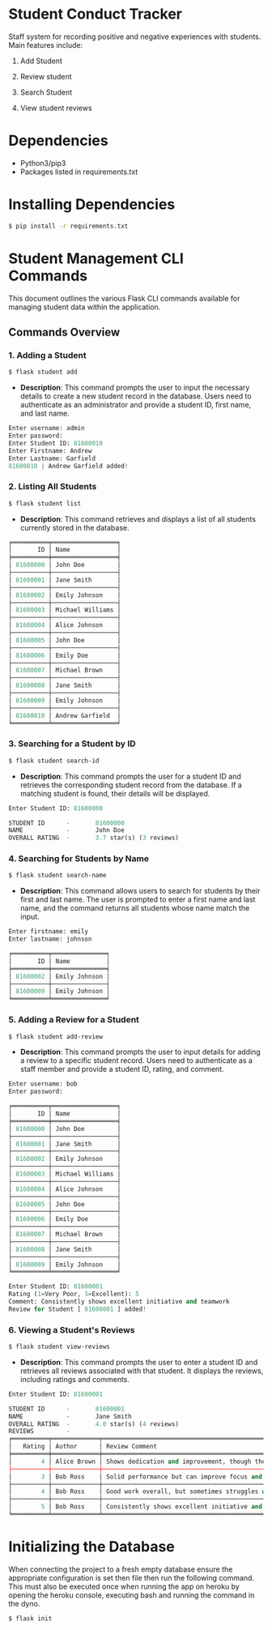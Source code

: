 # Student Conduct Tracker

Staff system for recording positive and negative experiences with students. Main features include:

1. Add Student

2. Review student

3. Search Student

4. View student reviews


# Dependencies
* Python3/pip3
* Packages listed in requirements.txt

# Installing Dependencies
```bash
$ pip install -r requirements.txt
```


# Student Management CLI Commands

This document outlines the various Flask CLI commands available for managing student data within the application.

## Commands Overview

### 1. Adding a Student

```bash
$ flask student add
```
- **Description**: This command prompts the user to input the necessary details to create a new student record in the database. Users need to authenticate as an administrator and provide a student ID, first name, and last name.

```python
Enter username: admin
Enter password: 
Enter Student ID: 81600010
Enter Firstname: Andrew
Enter Lastname: Garfield 
81600010 | Andrew Garfield added!
```

### 2. Listing All Students

```bash
$ flask student list
```
- **Description**: This command retrieves and displays a list of all students currently stored in the database.

```python
╒══════════╤══════════════════╕
│       ID │ Name             │
╞══════════╪══════════════════╡
│ 81600000 │ John Doe         │
├──────────┼──────────────────┤
│ 81600001 │ Jane Smith       │
├──────────┼──────────────────┤
│ 81600002 │ Emily Johnson    │
├──────────┼──────────────────┤
│ 81600003 │ Michael Williams │
├──────────┼──────────────────┤
│ 81600004 │ Alice Johnson    │
├──────────┼──────────────────┤
│ 81600005 │ John Doe         │
├──────────┼──────────────────┤
│ 81600006 │ Emily Doe        │
├──────────┼──────────────────┤
│ 81600007 │ Michael Brown    │
├──────────┼──────────────────┤
│ 81600008 │ Jane Smith       │
├──────────┼──────────────────┤
│ 81600009 │ Emily Johnson    │
├──────────┼──────────────────┤
│ 81600010 │ Andrew Garfield  │
╘══════════╧══════════════════╛
```

### 3. Searching for a Student by ID

```bash
$ flask student search-id
```
- **Description**: This command prompts the user for a student ID and retrieves the corresponding student record from the database. If a matching student is found, their details will be displayed.

```python
Enter Student ID: 81600000

STUDENT ID      -       81600000
NAME            -       John Doe
OVERALL RATING  -       3.7 star(s) (3 reviews)
```

### 4. Searching for Students by Name

```bash
$ flask student search-name
```
- **Description**: This command allows users to search for students by their first and last name. The user is prompted to enter a first name and last name, and the command returns all students whose name match the input.

```python
Enter firstname: emily
Enter lastname: johnson

╒══════════╤═══════════════╕
│       ID │ Name          │
╞══════════╪═══════════════╡
│ 81600002 │ Emily Johnson │
├──────────┼───────────────┤
│ 81600009 │ Emily Johnson │
╘══════════╧═══════════════╛
```

### 5. Adding a Review for a Student

```bash
$ flask student add-review
```
- **Description**: This command prompts the user to input details for adding a review to a specific student record. Users need to authenticate as a staff member and provide a student ID, rating, and comment.

```python
Enter username: bob
Enter password: 

╒══════════╤══════════════════╕
│       ID │ Name             │
╞══════════╪══════════════════╡
│ 81600000 │ John Doe         │
├──────────┼──────────────────┤
│ 81600001 │ Jane Smith       │
├──────────┼──────────────────┤
│ 81600002 │ Emily Johnson    │
├──────────┼──────────────────┤
│ 81600003 │ Michael Williams │
├──────────┼──────────────────┤
│ 81600004 │ Alice Johnson    │
├──────────┼──────────────────┤
│ 81600005 │ John Doe         │
├──────────┼──────────────────┤
│ 81600006 │ Emily Doe        │
├──────────┼──────────────────┤
│ 81600007 │ Michael Brown    │
├──────────┼──────────────────┤
│ 81600008 │ Jane Smith       │
├──────────┼──────────────────┤
│ 81600009 │ Emily Johnson    │
╘══════════╧══════════════════╛

Enter Student ID: 81600001
Rating (1=Very Poor, 5=Excellent): 5
Comment: Consistently shows excellent initiative and teamwork 
Review for Student [ 81600001 ] added!
```

### 6. Viewing a Student's Reviews

```bash
$ flask student view-reviews
```
- **Description**: This command prompts the user to enter a student ID and retrieves all reviews associated with that student. It displays the reviews, including ratings and comments.

```python
Enter Student ID: 81600001

STUDENT ID      -       81600001
NAME            -       Jane Smith
OVERALL RATING  -       4.0 star(s) (4 reviews)
REVIEWS         -
╒══════════╤═════════════╤═══════════════════════════════════════════════════════════════════════════════════════════════════════╕
│   Rating │ Author      │ Review Comment                                                                                        │
╞══════════╪═════════════╪═══════════════════════════════════════════════════════════════════════════════════════════════════════╡
│        4 │ Alice Brown │ Shows dedication and improvement, though there's room for growth in time management.                  │
├──────────┼─────────────┼───────────────────────────────────────────────────────────────────────────────────────────────────────┤
│        3 │ Bob Ross    │ Solid performance but can improve focus and attention to detail.                                      │
├──────────┼─────────────┼───────────────────────────────────────────────────────────────────────────────────────────────────────┤
│        4 │ Bob Ross    │ Good work overall, but sometimes struggles with meeting deadlines. However, improved towards the end. │
├──────────┼─────────────┼───────────────────────────────────────────────────────────────────────────────────────────────────────┤
│        5 │ Bob Ross    │ Consistently shows excellent initiative and teamwork                                                  │
╘══════════╧═════════════╧═══════════════════════════════════════════════════════════════════════════════════════════════════════╛
```


# Initializing the Database
When connecting the project to a fresh empty database ensure the appropriate configuration is set then file then run the following command. This must also be executed once when running the app on heroku by opening the heroku console, executing bash and running the command in the dyno.

```bash
$ flask init
```